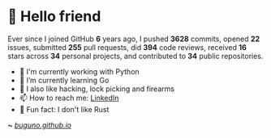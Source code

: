 # 🤖 Hello friend

Ever since I joined GitHub **6** years ago, I pushed **3628** commits, opened **22** issues, submitted **255** pull requests, did **394** code reviews, received **16** stars across **34** personal projects, and contributed to **34** public repositories.

- 🐍 I'm currently working with Python
- 🌱 I’m currently learning Go
- 🔭 I also like hacking, lock picking and firearms
- 📫 How to reach me: [LinkedIn](https://www.linkedin.com/in/brunodesouzabezerra/)
- 🤡 Fun fact: I don't like Rust

**~** [_buguno.github.io_](https://buguno.github.io/)
